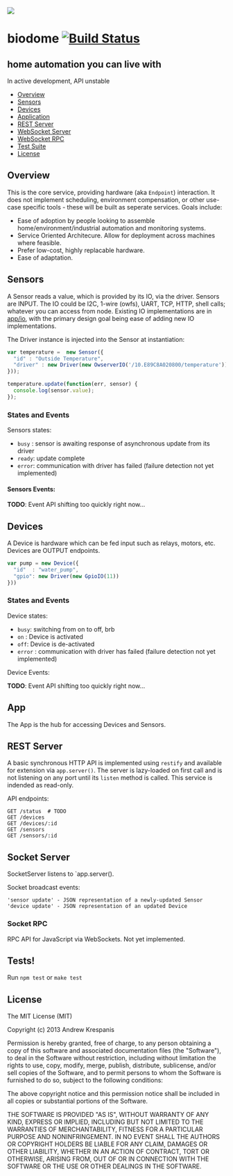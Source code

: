<img src="../blob/master/assets/logo-web.png">

# biodome [![Build Status](https://secure.travis-ci.org/andrewk/biodome.png?branch=master)](http://travis-ci.org/andrewk/biodome)
## home automation you can live with

In active development, API unstable

  * [Overview](#overview)
  * [Sensors](#sensors)
  * [Devices](#devices)
  * [Application](#app)
  * [REST Server](#rest-server)
  * [WebSocket Server](#socket-server)
  * [WebSocket RPC](#rpc-server)
  * [Test Suite](#tests)
  * [License](#license)

## Overview
This is the core service, providing hardware (aka `Endpoint`) interaction. It does not implement scheduling, environment compensation, or other use-case specific tools - these will be built as seperate services. Goals include:

  * Ease of adoption by people looking to assemble home/environment/industrial automation and monitoring systems.
  * Service Oriented Architecure. Allow for deployment across machines where feasible.
  * Prefer low-cost, highly replacable hardware.
  * Ease of adaptation.

<a name="sensors"></a>
## Sensors
A Sensor reads a value, which is provided by its IO, via the driver. Sensors are INPUT. The IO could be I2C, 1-wire (owfs), UART, TCP, HTTP, shell calls; whatever you can access from node. Existing IO implementations are in [app/io](../blob/master/app/io), with the primary design goal being ease of adding new IO implementations.

The Driver instance is injected into the Sensor at instantiation:

```javascript
var temperature =  new Sensor({
  "id" : "Outside Temperature",
  "driver" : new Driver(new OwserverIO('/10.E89C8A020800/temperature'))
}));

temperature.update(function(err, sensor) {
  console.log(sensor.value);
});
```

### States and Events
Sensors states:

  * `busy` : sensor is awaiting response of asynchronous update from its driver
  * `ready`: update complete
  * `error`: communication with driver has failed (failure detection not yet implemented)

#### Sensors Events:
  __TODO__: Event API shifting too quickly right now...

## Devices
A Device is hardware which can be fed input such as relays, motors, etc. Devices are OUTPUT endpoints.

```javascript
var pump = new Device({
  "id"  : "water_pump",
  "gpio": new Driver(new GpioIO(11))
}))
```
### States and Events
Device states:

  * `busy`: switching from on to off, brb
  * `on` : Device is activated
  * `off`: Device is de-activated
  * `error` : communication with driver has failed (failure detection not yet implemented)

Device Events:

  __TODO__: Event API shifting too quickly right now...

## App

The App is the hub for accessing Devices and Sensors.

<a name="rest-server"></a>
## REST Server

A basic synchronous HTTP API is implemented using `restify` and available for extension via `app.server()`. The server is lazy-loaded on first call and is not listening on any port until its `listen` method is called. This service is indended as read-only.

API endpoints:
```
GET /status  # TODO
GET /devices
GET /devices/:id
GET /sensors
GET /sensors/:id
```

<a name="socket-server"></a>
## Socket Server

SocketServer listens to `app.server().

Socket broadcast events:
```
'sensor update' - JSON representation of a newly-updated Sensor
'device update' - JSON representation of an updated Device
```

### Socket RPC

RPC API for JavaScript via WebSockets. Not yet implemented.

<a name="tests"></a>
## Tests!
Run `npm test` or `make test`

<a name="license"></a>
## License

The MIT License (MIT)

Copyright (c) 2013 Andrew Krespanis

Permission is hereby granted, free of charge, to any person obtaining a copy
of this software and associated documentation files (the "Software"), to deal
in the Software without restriction, including without limitation the rights
to use, copy, modify, merge, publish, distribute, sublicense, and/or sell
copies of the Software, and to permit persons to whom the Software is
furnished to do so, subject to the following conditions:

The above copyright notice and this permission notice shall be included in
all copies or substantial portions of the Software.

THE SOFTWARE IS PROVIDED "AS IS", WITHOUT WARRANTY OF ANY KIND, EXPRESS OR
IMPLIED, INCLUDING BUT NOT LIMITED TO THE WARRANTIES OF MERCHANTABILITY,
FITNESS FOR A PARTICULAR PURPOSE AND NONINFRINGEMENT. IN NO EVENT SHALL THE
AUTHORS OR COPYRIGHT HOLDERS BE LIABLE FOR ANY CLAIM, DAMAGES OR OTHER
LIABILITY, WHETHER IN AN ACTION OF CONTRACT, TORT OR OTHERWISE, ARISING FROM,
OUT OF OR IN CONNECTION WITH THE SOFTWARE OR THE USE OR OTHER DEALINGS IN
THE SOFTWARE.


